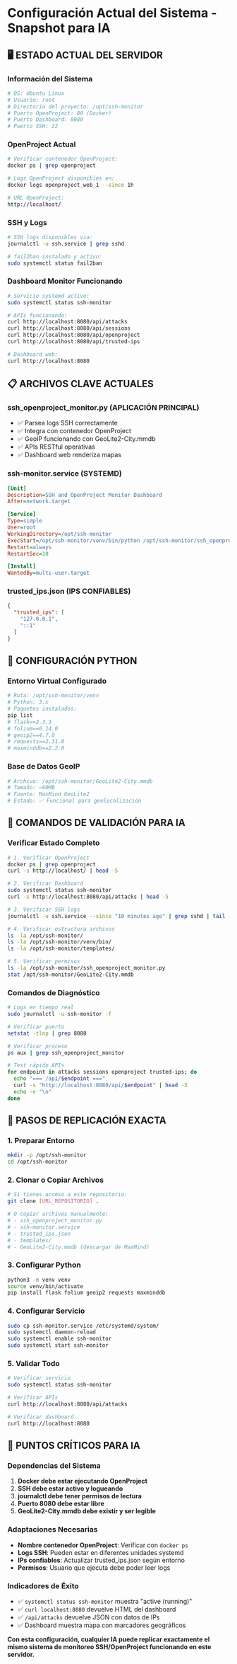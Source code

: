 # Configuración Actual del Sistema - Snapshot para IA

## 🖥️ ESTADO ACTUAL DEL SERVIDOR

### Información del Sistema
```bash
# OS: Ubuntu Linux
# Usuario: root
# Directorio del proyecto: /opt/ssh-monitor
# Puerto OpenProject: 80 (Docker)
# Puerto Dashboard: 8080
# Puerto SSH: 22
```

### OpenProject Actual
```bash
# Verificar contenedor OpenProject:
docker ps | grep openproject

# Logs OpenProject disponibles en:
docker logs openproject_web_1 --since 1h

# URL OpenProject:
http://localhost/
```

### SSH y Logs
```bash
# SSH logs disponibles via:
journalctl -u ssh.service | grep sshd

# fail2ban instalado y activo:
sudo systemctl status fail2ban
```

### Dashboard Monitor Funcionando
```bash
# Servicio systemd activo:
sudo systemctl status ssh-monitor

# APIs funcionando:
curl http://localhost:8080/api/attacks
curl http://localhost:8080/api/sessions
curl http://localhost:8080/api/openproject
curl http://localhost:8080/api/trusted-ips

# Dashboard web:
curl http://localhost:8080
```

## 📋 ARCHIVOS CLAVE ACTUALES

### ssh_openproject_monitor.py (APLICACIÓN PRINCIPAL)
- ✅ Parsea logs SSH correctamente
- ✅ Integra con contenedor OpenProject
- ✅ GeoIP funcionando con GeoLite2-City.mmdb
- ✅ APIs RESTful operativas
- ✅ Dashboard web renderiza mapas

### ssh-monitor.service (SYSTEMD)
```ini
[Unit]
Description=SSH and OpenProject Monitor Dashboard
After=network.target

[Service]
Type=simple
User=root
WorkingDirectory=/opt/ssh-monitor
ExecStart=/opt/ssh-monitor/venv/bin/python /opt/ssh-monitor/ssh_openproject_monitor.py
Restart=always
RestartSec=10

[Install]
WantedBy=multi-user.target
```

### trusted_ips.json (IPS CONFIABLES)
```json
{
  "trusted_ips": [
    "127.0.0.1",
    "::1"
  ]
}
```

## 🔧 CONFIGURACIÓN PYTHON

### Entorno Virtual Configurado
```bash
# Ruta: /opt/ssh-monitor/venv
# Python: 3.x
# Paquetes instalados:
pip list
# flask==2.3.3
# folium==0.14.0  
# geoip2==4.7.0
# requests==2.31.0
# maxminddb==2.2.0
```

### Base de Datos GeoIP
```bash
# Archivo: /opt/ssh-monitor/GeoLite2-City.mmdb
# Tamaño: ~60MB
# Fuente: MaxMind GeoLite2
# Estado: ✅ Funcional para geolocalización
```

## 🎯 COMANDOS DE VALIDACIÓN PARA IA

### Verificar Estado Completo
```bash
# 1. Verificar OpenProject
docker ps | grep openproject
curl -s http://localhost/ | head -5

# 2. Verificar Dashboard
sudo systemctl status ssh-monitor
curl -s http://localhost:8080/api/attacks | head -5

# 3. Verificar SSH logs
journalctl -u ssh.service --since "10 minutes ago" | grep sshd | tail -5

# 4. Verificar estructura archivos
ls -la /opt/ssh-monitor/
ls -la /opt/ssh-monitor/venv/bin/
ls -la /opt/ssh-monitor/templates/

# 5. Verificar permisos
ls -la /opt/ssh-monitor/ssh_openproject_monitor.py
stat /opt/ssh-monitor/GeoLite2-City.mmdb
```

### Comandos de Diagnóstico
```bash
# Logs en tiempo real
sudo journalctl -u ssh-monitor -f

# Verificar puerto
netstat -tlnp | grep 8080

# Verificar proceso
ps aux | grep ssh_openproject_monitor

# Test rápido APIs
for endpoint in attacks sessions openproject trusted-ips; do
  echo "=== /api/$endpoint ==="
  curl -s "http://localhost:8080/api/$endpoint" | head -3
  echo -e "\n"
done
```

## 🔄 PASOS DE REPLICACIÓN EXACTA

### 1. Preparar Entorno
```bash
mkdir -p /opt/ssh-monitor
cd /opt/ssh-monitor
```

### 2. Clonar o Copiar Archivos
```bash
# Si tienes acceso a este repositorio:
git clone [URL_REPOSITORIO] .

# O copiar archivos manualmente:
# - ssh_openproject_monitor.py
# - ssh-monitor.service  
# - trusted_ips.json
# - templates/
# - GeoLite2-City.mmdb (descargar de MaxMind)
```

### 3. Configurar Python
```bash
python3 -m venv venv
source venv/bin/activate
pip install flask folium geoip2 requests maxminddb
```

### 4. Configurar Servicio
```bash
sudo cp ssh-monitor.service /etc/systemd/system/
sudo systemctl daemon-reload
sudo systemctl enable ssh-monitor
sudo systemctl start ssh-monitor
```

### 5. Validar Todo
```bash
# Verificar servicio
sudo systemctl status ssh-monitor

# Verificar APIs
curl http://localhost:8080/api/attacks

# Verificar dashboard
curl http://localhost:8080
```

## 🚨 PUNTOS CRÍTICOS PARA IA

### Dependencias del Sistema
1. **Docker debe estar ejecutando OpenProject**
2. **SSH debe estar activo y logueando**
3. **journalctl debe tener permisos de lectura**
4. **Puerto 8080 debe estar libre**
5. **GeoLite2-City.mmdb debe existir y ser legible**

### Adaptaciones Necesarias
- **Nombre contenedor OpenProject**: Verificar con `docker ps`
- **Logs SSH**: Pueden estar en diferentes unidades systemd
- **IPs confiables**: Actualizar trusted_ips.json según entorno
- **Permisos**: Usuario que ejecuta debe poder leer logs

### Indicadores de Éxito
- ✅ `systemctl status ssh-monitor` muestra "active (running)"
- ✅ `curl localhost:8080` devuelve HTML del dashboard
- ✅ `/api/attacks` devuelve JSON con datos de IPs
- ✅ Dashboard muestra mapa con marcadores geográficos

**Con esta configuración, cualquier IA puede replicar exactamente el mismo sistema de monitoreo SSH/OpenProject funcionando en este servidor.**
